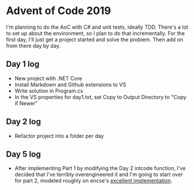 ﻿# Advent of Code 2019

I'm planning to do the AoC with C# and unit tests, ideally TDD. There's a lot to set up about the environment, so I plan to do that incrementally. For the first day, I'll just get a project started and solve the problem. Then add on from there day by day.

## Day 1 log

 * New project with .NET Core
 * Install Markdown and Github extensions to VS
 * Write solution in Program.cs
 * In the VS properties for day1.txt, set Copy to Output Directory to "Copy if Newer"

## Day 2 log

 * Refactor project into a folder per day


## Day 5 log

 * After implementing Part 1 by modifying the Day 2 intcode function, I've decided that I've terribly overengineered it and I'm going to start over for part 2, modeled roughly on encse's [excellent implementation](https://github.com/encse/adventofcode/blob/master/2019/Day05/Solution.cs).